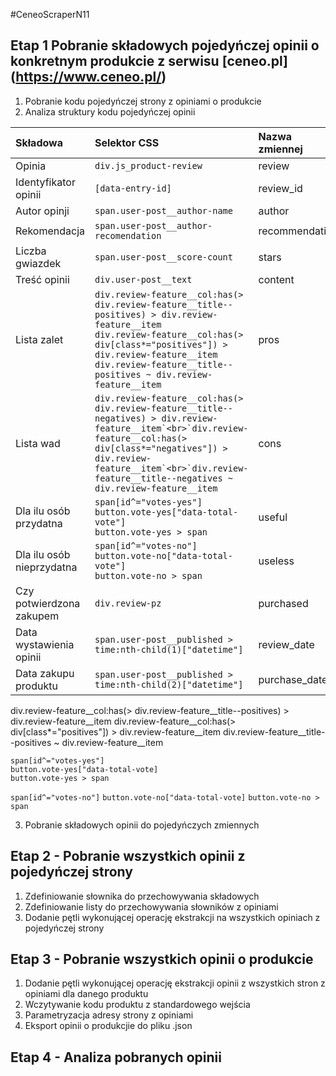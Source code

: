 #CeneoScraperN11
## Etap 1 Pobranie składowych pojedyńczej opinii o konkretnym produkcie z serwisu [ceneo.pl] (https://www.ceneo.pl/)
1. Pobranie kodu pojedyńczej strony z opiniami o produkcie
2. Analiza struktury kodu pojedyńczej opinii

|Składowa|Selektor CSS|Nazwa zmiennej|Typ danych|
|:------|:----------|:------------|:--------|
|Opinia|`div.js_product-review`|review||
|Identyfikator opinii|`[data-entry-id]`|review_id||
|Autor opinji|`span.user-post__author-name`|author|| 
|Rekomendacja|`span.user-post__author-recomendation`|recommendation||
|Liczba gwiazdek|`span.user-post__score-count`|stars|| 
|Treść opinii|`div.user-post__text`|content||
|Lista zalet|`div.review-feature__col:has(> div.review-feature__title--positives) > div.review-feature__item`<br>`div.review-feature__col:has(> div[class*="positives"]) > div.review-feature__item`<br>`div.review-feature__title--positives ~ div.review-feature__item`|pros||
|Lista wad|``div.review-feature__col:has(> div.review-feature__title--negatives) > div.review-feature__item`<br>`div.review-feature__col:has(> div[class*="negatives"]) > div.review-feature__item`<br>`div.review-feature__title--negatives ~ div.review-feature__item``|cons||
|Dla ilu osób przydatna|`span[id^="votes-yes"]`<br>`button.vote-yes["data-total-vote"]`<br>`button.vote-yes > span`|useful||
|Dla ilu osób nieprzydatna|`span[id^="votes-no"]`<br>`button.vote-no["data-total-vote"]`<br>`button.vote-no > span`|useless|| 
|Czy potwierdzona zakupem|`div.review-pz`|purchased|| 
|Data wystawienia opinii|`span.user-post__published > time:nth-child(1)["datetime"]`|review_date||
|Data zakupu produktu|`span.user-post__published > time:nth-child(2)["datetime"]`|purchase_date||

div.review-feature__col:has(> div.review-feature__title--positives) > div.review-feature__item
div.review-feature__col:has(> div[class*="positives"]) > div.review-feature__item
div.review-feature__title--positives ~ div.review-feature__item

`span[id^="votes-yes"]`<br>`button.vote-yes["data-total-vote]`<br>`button.vote-yes > span`

`span[id^="votes-no"]`
`button.vote-no["data-total-vote]`
`button.vote-no > span`

3. Pobranie składowych opinii do pojedyńczych zmiennych

## Etap 2 - Pobranie wszystkich opinii z pojedyńczej strony
1. Zdefiniowanie słownika do przechowywania składowych
2. Zdefiniowanie listy do przechowywania słowników z opiniami
3. Dodanie pętli wykonującej operację ekstrakcji na wszystkich opiniach z pojedyńczej strony

## Etap 3 - Pobranie wszystkich opinii o produkcie
1. Dodanie pętli wykonującej operację ekstrakcji opinii z wszystkich stron z opiniami dla danego produktu
2. Wczytywanie kodu produktu z standardowego wejścia
3. Parametryzacja adresy strony z opiniami
4. Eksport opinii o produkcjie do pliku .json

## Etap 4 - Analiza pobranych opinii




